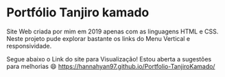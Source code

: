 # Portfólio Tanjiro kamado 

Site Web criada por mim em 2019 apenas com as linguagens HTML e CSS. Neste projeto pude explorar bastante os links do Menu Vertical e responsividade. 

Segue abaixo o Link do site para Visualização! Estou aberta a sugestões para melhorias 😄
https://hannahyan97.github.io/Portfolio-TanjiroKamado/
